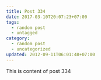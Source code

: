 ```yaml
---
title: Post 334
date: 2017-03-10T20:07:23+07:00
tags:
  - random post
  - untagged
category:
  - random post
  - uncategorized
updated: 2012-09-11T06:01:48+07:00
---
```

This is content of post 334